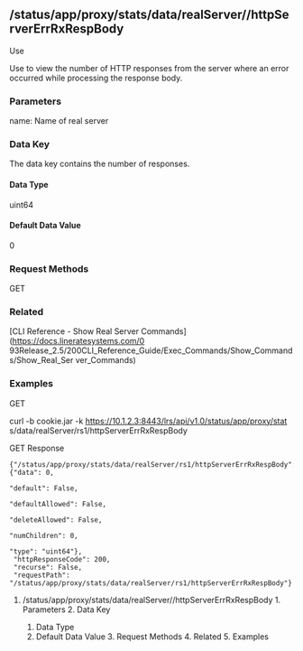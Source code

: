 ## /status/app/proxy/stats/data/realServer/<name>/httpServerErrRxRespBody

Use

Use to view the number of HTTP responses from the server where an error
occurred while processing the response body.

### Parameters

name: Name of real server

### Data Key

The data key contains the number of responses.

#### Data Type

uint64

#### Default Data Value

0

### Request Methods

GET

### Related

[CLI Reference - Show Real Server Commands](https://docs.lineratesystems.com/0
93Release_2.5/200CLI_Reference_Guide/Exec_Commands/Show_Commands/Show_Real_Ser
ver_Commands)

### Examples

GET

curl -b cookie.jar -k https://10.1.2.3:8443/lrs/api/v1.0/status/app/proxy/stat
s/data/realServer/rs1/httpServerErrRxRespBody

GET Response

    
    {"/status/app/proxy/stats/data/realServer/rs1/httpServerErrRxRespBody": {"data": 0,
                                                                                   "default": False,
                                                                                   "defaultAllowed": False,
                                                                                   "deleteAllowed": False,
                                                                                   "numChildren": 0,
                                                                                   "type": "uint64"},
     "httpResponseCode": 200,
     "recurse": False,
     "requestPath": "/status/app/proxy/stats/data/realServer/rs1/httpServerErrRxRespBody"}
    

  1. /status/app/proxy/stats/data/realServer/<name>/httpServerErrRxRespBody
    1. Parameters
    2. Data Key
      1. Data Type
      2. Default Data Value
    3. Request Methods
    4. Related
    5. Examples

